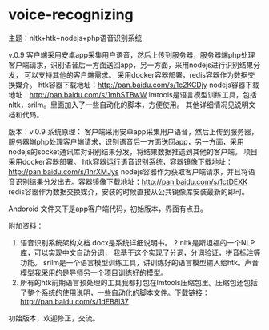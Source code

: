 # voice-recognizing
主题：nltk+htk+nodejs+php语音识别系统

v.0.9
客户端采用安卓app采集用户语音，然后上传到服务器，服务器端php处理客户端请求，识别语音后一方面送回app，另一方面，采用nodejs进行识别结果分发，
可以支持其他的客户端需求。
采用docker容器部署，redis容器作为数据交换媒介。
htk容器下载地址：http://pan.baidu.com/s/1c2KCDjy
nodejs容器下载地址：http://pan.baidu.com/s/1mhSTBwW
lmtools是语言模型训练工具，包括nltk，srilm。里面加入了一些自动化的脚本，方便使用。
其他详细情况见说明文档和代码。

版本：v.0.9
系统原理：
客户端采用安卓app采集用户语音，然后上传到服务器，服务器端php处理客户端请求，识别语音后一方面送回app，另一方面，采用nodejs的socket通讯库对识别结果分发，将结果数据推送到其他的客户端。
项目采用docker容器部署。
htk容器运行语音识别系统，容器镜像下载地址：http://pan.baidu.com/s/1hrXMJys
nodejs容器作为获取客户端请求，并且将语音识别结果分发出去。容器镜像下载地址：http://pan.baidu.com/s/1ctDEXK
redis容器作为数据交换媒介，安装的时候直接从公共镜像库安装最新的即可。

Andoroid 文件夹下是app客户端代码，初始版本，界面有点丑。

附加资料：
1. 语音识别系统架构文档.docx是系统详细说明书。
2.nltk是斯坦福的一个NLP库，可以实现中文自动分词， 我基于这个实现了分词，分词验证，拼音标注等功能。 srilm是一个语言模型训练工具，讲训练好的语言模型输入给htk。声音模型我采用的是导师另一个项目训练好的模型。 
3. 所有的htk前期语言预处理的工具我都打包在lmtools压缩包里。压缩包还包括了整个系统的使用说明，一些自动化的脚本文件。下载链接：http://pan.baidu.com/s/1dEB8l37

初始版本，欢迎修正，交流。

